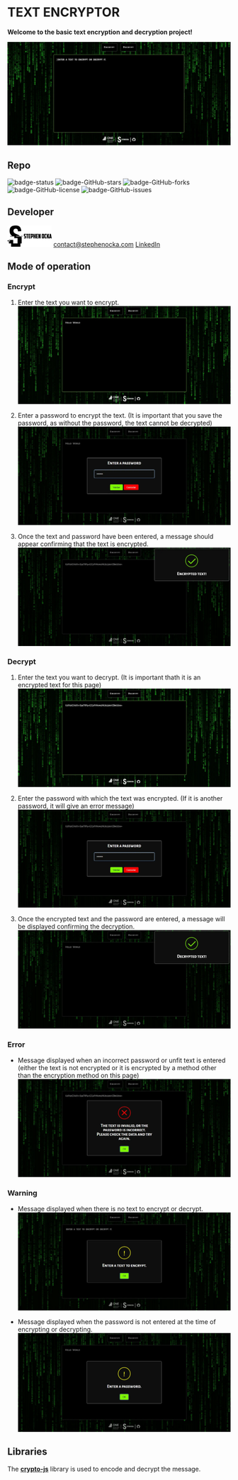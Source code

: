 # **TEXT ENCRYPTOR**

**Welcome to the basic text encryption and decryption project!**

![preview]

## Repo

![badge-status] ![badge-GitHub-stars] ![badge-GitHub-forks] ![badge-GitHub-license] ![badge-GitHub-issues]

## Developer

![StephenOcka]
contact@stephenocka.com
[LinkedIn]

## Mode of operation

### Encrypt

1. Enter the text you want to encrypt.
   ![onEncrypt-1]

2. Enter a password to encrypt the text.
   (It is important that you save the password, as without the password, the text cannot be decrypted)
   ![onEncrypt-2]

3. Once the text and password have been entered, a message should appear confirming that the text is encrypted.
   ![onEncrypt-3]

### Decrypt

1. Enter the text you want to decrypt.
   (It is important thath it is an encrypted text for this page)
   ![onDecrypt-1]

2. Enter the password with which the text was encrypted. (If it is another password, it will give an error message)
   ![onDecrypt-2]

3. Once the encrypted text and the password are entered, a message will be displayed confirming the decryption.
   ![onDecrypt-3]

### Error

- Message displayed when an incorrect password or unfit text is entered (either the text is not encrypted or it is encrypted by a method other than the encryption method on this page)
  ![onError]

### Warning

- Message displayed when there is no text to encrypt or decrypt.
  ![onWarning-1]

- Message displayed when the password is not entered at the time of encrypting or decrypting.
  ![onWarning-2]

## Libraries

The **[crypto-js]** library is used to encode and decrypt the message.

[StephenOcka]: resources/img/SO/logo_SO-mini.webp
[LinkedIn]: https://www.linkedin.com/in/estebanpadillag
[crypto-js]: https://github.com/brix/crypto-js
[badge-status]: https://img.shields.io/badge/STATUS-CONCLUDED-green
[badge-GitHub-stars]: https://img.shields.io/github/stars/StephenOcka/TextEncryptor?style=social
[badge-GitHub-issues]: https://img.shields.io/github/issues/StephenOcka/TextEncryptor?color=blue
[badge-GitHub-forks]: https://img.shields.io/github/forks/StephenOcka/TextEncryptor?color=blue
[badge-GitHub-license]: https://img.shields.io/github/license/StephenOcka/TextEncryptor?color=blue
[preview]: resources/img/screenshot/screenshot-preview.webp
[onDecrypt-1]: resources/img/screenshot/screenshot-decrypt-01.webp
[onDecrypt-2]: resources/img/screenshot/screenshot-decrypt-02.webp
[onDecrypt-3]: resources/img/screenshot/screenshot-decrypt-03.webp
[onEncrypt-1]: resources/img/screenshot/screenshot-encrypt-01.webp
[onEncrypt-2]: resources/img/screenshot/screenshot-encrypt-02.webp
[onEncrypt-3]: resources/img/screenshot/screenshot-encrypt-03.webp
[onError]: resources/img/screenshot/screenshot-error-01.webp
[onWarning-1]: resources/img/screenshot/screenshot-warning-01.webp
[onWarning-2]: resources/img/screenshot/screenshot-warning-02.webp
